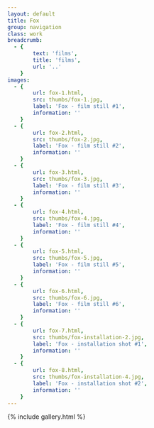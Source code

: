 ```yaml
---
layout: default
title: Fox
group: navigation
class: work
breadcrumb:
  - {
  		text: 'films',
  		title: 'films',
  		url: '..'
	}
images:
  - {
		url: fox-1.html, 
		src: thumbs/fox-1.jpg,
		label: 'Fox - film still #1',
		information: ''
	}
  - {
		url: fox-2.html, 
		src: thumbs/fox-2.jpg,
		label: 'Fox - film still #2',
		information: ''
	}
  - {
		url: fox-3.html, 
		src: thumbs/fox-3.jpg,
		label: 'Fox - film still #3',
		information: ''
	}
  - {
		url: fox-4.html, 
		src: thumbs/fox-4.jpg,
		label: 'Fox - film still #4',
		information: ''
	}
  - {
		url: fox-5.html, 
		src: thumbs/fox-5.jpg,
		label: 'Fox - film still #5',
		information: ''
	}
  - {
		url: fox-6.html, 
		src: thumbs/fox-6.jpg,
		label: 'Fox - film still #6',
		information: ''
	}
  - {
		url: fox-7.html, 
		src: thumbs/fox-installation-2.jpg,
		label: 'Fox - installation shot #1',
		information: ''
	}
  - {
		url: fox-8.html, 
		src: thumbs/fox-installation-4.jpg,
		label: 'Fox - installation shot #2',
		information: ''
	}
---
```


{% include gallery.html %}
